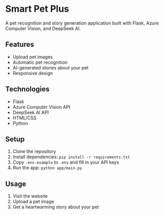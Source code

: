 # Smart Pet Plus

A pet recognition and story generation application built with Flask, Azure Computer Vision, and DeepSeek AI.

## Features
- Upload pet images
- Automatic pet recognition
- AI-generated stories about your pet
- Responsive design

## Technologies
- Flask
- Azure Computer Vision API
- DeepSeek AI API
- HTML/CSS
- Python

## Setup
1. Clone the repository
2. Install dependencies: `pip install -r requirements.txt`
3. Copy `.env.example` to `.env` and fill in your API keys
4. Run the app: `python app/main.py`

## Usage
1. Visit the website
2. Upload a pet image
3. Get a heartwarming story about your pet 